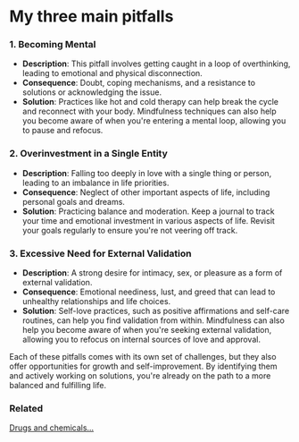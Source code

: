 # My three main pitfalls

### **1. Becoming Mental**

- **Description**: This pitfall involves getting caught in a loop of overthinking, leading to emotional and physical disconnection.
- **Consequence**: Doubt, coping mechanisms, and a resistance to solutions or acknowledging the issue.
- **Solution**: Practices like hot and cold therapy can help break the cycle and reconnect with your body. Mindfulness techniques can also help you become aware of when you're entering a mental loop, allowing you to pause and refocus.

### **2. Overinvestment in a Single Entity**

- **Description**: Falling too deeply in love with a single thing or person, leading to an imbalance in life priorities.
- **Consequence**: Neglect of other important aspects of life, including personal goals and dreams.
- **Solution**: Practicing balance and moderation. Keep a journal to track your time and emotional investment in various aspects of life. Revisit your goals regularly to ensure you're not veering off track.

### **3. Excessive Need for External Validation**

- **Description**: A strong desire for intimacy, sex, or pleasure as a form of external validation.
- **Consequence**: Emotional neediness, lust, and greed that can lead to unhealthy relationships and life choices.
- **Solution**: Self-love practices, such as positive affirmations and self-care routines, can help you find validation from within. Mindfulness can also help you become aware of when you're seeking external validation, allowing you to refocus on internal sources of love and approval.

Each of these pitfalls comes with its own set of challenges, but they also offer opportunities for growth and self-improvement. By identifying them and actively working on solutions, you're already on the path to a more balanced and fulfilling life.

### Related

[Drugs and chemicals…](Drugs%20and%20chemicals%E2%80%A6%206f3f4b09f7bb4f47bb28894b0fef5e56.md)